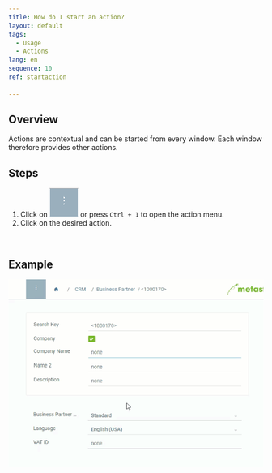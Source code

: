 ```yaml
---
title: How do I start an action?
layout: default
tags:
  - Usage
  - Actions
lang: en
sequence: 10
ref: startaction

---
```

## Overview
Actions are contextual and can be started from every window. Each window therefore provides other actions.

## Steps

1. Click on ![](assets/Neuen_Datensatz_Webui-4273e.png) or press `Ctrl + 1` to open the action menu.
1. Click on the desired action.
<br>

## Example

![](assets/StartAction_walkthrough.gif)
